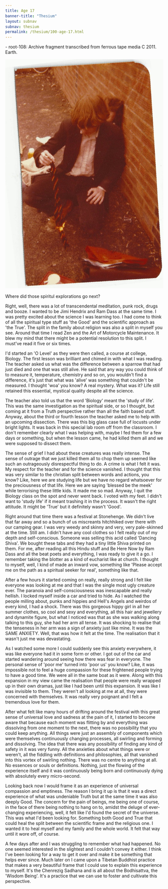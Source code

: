 ```yaml
---
title: Age 17
banner-title: "Thesium" 
layout: subnav 
subnav: thesium 
permalink: /thesium/100-age-17.html
---
```


<div class="data">
- root-108: Archive fragment transcribed from ferrous tape media C 2011. Earth.
</div>

![H 1980](/assets/images/faves/hcTieBurn1980.jpeg)

<div class="speech">
Where did those spiritul explorations go next?  

Right, well, there was a lot of transcendental meditation, punk rock, drugs and
booze. I wanted to be Jimi Hendrix and Ram Dass at the same time. I was pretty
excited about the science I was learning too. I had come to think of all the
spiritual type stuff as 'the Good' and the scientific approach as 'the True'.
The split in the family about religion was also a split in myself you see.
Around that time I read Zen and the Art of Motorcycle Maintenance. It blew my
mind that there might be a potential resolution to this split. I must've read
it five or six times.

I'd started an 'O Level' as they were then called, a course at college,
Biology. The first lesson was brilliant and chimed in with what I was reading.
The teacher asked us what was the difference between a sparrow that had just
died and one that was still alive. He said that any way you could think of to
measure it, temperature, chemistry and so on, you wouldn't find a difference,
it's just that what was 'alive' was something that couldn't be measured. I
thought 'woa' you know? A real mystery. What was it? Life still retained this
essential, mystical quality despite all the science.  

The teacher also told us that the word 'Biology' meant the 'study of life'.
This was the same investigation as the spiritual side, or so I thought, but
coming at it from a Truth perspective rather than all the faith based stuff.
Anyway, about the third or fourth lesson the teacher asked me to help with an
upcoming dissection. There was this big glass case full of locusts under bright
lights. It was back in this special lab room off from the classroom. I don't
remember clearly what I was helping with, maybe I fed them for a few days or
something, but when the lesson came, he had killed them all and we were
supposed to dissect them. 

The sense of grief I had about these creatures was really intense. The sense of
outrage that we just killed them all to chop them up seemed like such an
outrageously disrespectful thing to do. A crime is what I felt it was. My
respect for the teacher and for the science vanished. I thought that this was
very similar to the christian split between words and actions, you know? Like,
here we are studying life but we have no regard whatsoever for the preciousness
of that life. Here we are saying 'blessed be the meek' while terrorising these
little kids. It made me so mad. Anyway, I quit the Biology class on the spot
and never went back. I voted with my feet. I didn't want to 'study life' if it
meant trashing it in the process. It wasn't the right attitude. It might be
'True' but it definitely wasn't 'Good'.  

Right around that time there was a festival at Stonehenge. We didn't live that
far away and so a bunch of us miscreants hitchhiked over there with our camping
gear. I was very weedy and skinny and very, very pale-skinned at the time.
Still am. I didn't have any cool clothes so I felt really out of my depth and
self-conscious. Someone was selling this acid called 'Dancing Shiva'. We bought
these tabs and they had a tiny little Shiva printed on them. For me, after
reading all this Hindu stuff and Be Here Now by Ram Dass and all the beat poets
and everything, I was ready to give it a go. I remember taking the blotter as a
kind of eucharist like at church. I thought to myself, well, I kind of made an
inward vow, something like 'Please accept me on the path as a spiritual seeker
for real', something like that. 

After a few hours it started coming on really, really strong and I felt like
everyone was looking at me and that I was the single most ugly creature ever.
The paranoia and self-consciousness was inescapable and really hellish. I
locked myself inside a car and tried to hide. As I watched the people milling
about, punks and hippies and Hell's Angels and weirdos of every kind, I had a
shock. There was this gorgeous hippy girl in all her summer clothes, so cool
and sexy and everything, all this hair and jewellery and dynamite figure, but
what I noticed was that as she was walking along talking to this guy, she had
her arm all tense. It was shocking to realise that the tenseness in her arm was
a sign of anxiety just like mine. It was the SAME ANXIETY. Well, that was how
it felt at the time. The realisation that it wasn't just me was devastating. 

As I watched some more I could suddenly see this anxiety everywhere, it was
like everyone had it in some form or other. I got out of the car and started
wandering around seeing how there was fear in everyone. The personal sense of
'poor me' turned into 'poor us' you know? Like, it was impossible not to feel a
huge compassion for these frightened people trying to have a good time. We were
all in the same boat as it were. Along with this expansion in my view came the
realisation that people were really wrapped up in their own dramas, just like I
had been until this expansion. It was like I was invisible to them. They
weren't all looking at me at all, they were concerned with themselves. It was
really very poignant and I felt a tremendous love for them.  

After what felt like many hours of drifting around the festival with this great
sense of universal love and sadness at the pain of it, I started to become
aware that because each moment was flitting by and everything was dissolving
from one moment to the next, there was no possibility that you could keep
anything. All things were just an assembly of components which were themselves
continuously changing processes, all swirling and forming and dissolving. The
idea that there was any possibility of finding any kind of safety in it was
very funny. All the anxieties about what things were or weren't, all the
fiddling with definitions and philosophies, all that vanished into this vortex
of swirling nothing. There was no centre to anything at all. No essences or
souls or definitions. Nothing, just the flowing of the experience itself and it
was continuously being born and continuously dying with absolutely every
micro-second. 

Looking back now I would frame it as an experience of universal compassion and
emptiness. The reason I bring it up is that it was a direct experience of what
was undeniable Truth but at the same time it was also deeply Good. The concern
for the pain of beings, me being one of course, in the face of there being
nothing to hang on to, amidst the deluge of ever-changing experiencing, well, it
felt like I'd found the secret of the universe. This was what I'd been looking
for. Something both Good and True that could heal the split between the
scientific frame and the religious one. I wanted it to heal myself and my
family and the whole world. It felt that way until it wore off, of course.

A few days after and I was struggling to remember what had happened. No one
seemed interested in the slightest and I couldn't convey it either. I think
I've been looking for a way to get it over and make it be something that helps
ever since. Much later on I came upon a Tibetan Buddhist practice that makes a
very beautiful frame that I could use to explain this experience to myself.
It's the Chenrezig Sadhana and is all about the Bodhisattva, the 'Wisdom
Being'. It's a practice that we can use to foster and cultivate this
perspective.
</div>
